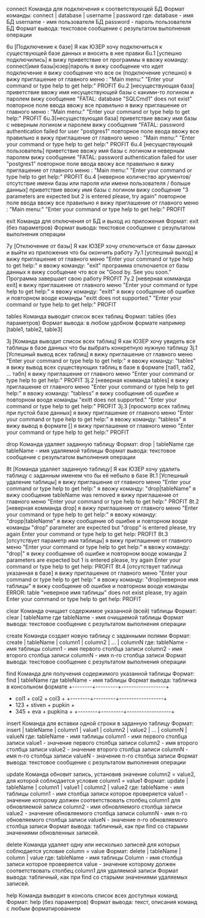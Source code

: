 
сonnect
Команда для подключения к соответствующей БД
Формат команды: connect | database | username | password
где: database - имя БД
username -  имя пользователя БД
password - пароль пользователя БД
Формат вывода: текстовое сообщение с результатом выполнения операции

6u [Подключение к базе] Я как ЮЗЕР хочу подключиться к существующей базе данных и вносить в нее правки
    6u.1 [успешно подключились]
        я вижу приветствие от программы
        я ввожу команду: connect|имя базы|юзер|пароль
        я вижу сообщение что идет подключение
        я вижу сообщение что все ок (подключение успешно)
        я вижу приглашение от главного меню :
        "Main menu:"
        "Enter your command or type help to get help:"
        PROFIT
    6u.2 [несуществующая база]
        приветствие
        ввожу имя несуществующей базы c какими-то логином и паролем
        вижу сообщение "FATAL: database "SQLCmd1" does not exist"
        повторное поле ввода
        ввожу все правильно
        я вижу приглашение от главного меню :
        "Main menu:"
        "Enter your command or type help to get help:"
        PROFIT
    6u.3[несуществующая база]
        приветствие
        ввожу имя базы c неверным логином и паролем
        вижу сообщение "FATAL: password authentication failed for user "postgres1"
        повторное поле ввода
        ввожу все правильно
        я вижу приглашение от главного меню :
        "Main menu:"
        "Enter your command or type help to get help:"
        PROFIT
    6u.4 [несуществующий пользователь]
        приветствие
        ввожу имя базы c логином и неверным паролем
        вижу сообщение "FATAL: password authentication failed for user "postgres1"
        повторное поле ввода
        ввожу все правильно
        я вижу приглашение от главного меню :
        "Main menu:"
        "Enter your command or type help to get help:"
        PROFIT
    6u.4 [неверное количество аргументов/ отсутствие имени базы или пароля или имени пользователя / больше данных]
        приветствие
        ввожу имя базы c логином
        вижу сообщение "3 parameters are expected but 2 is entered please, try again"
        повторное поле ввода
        ввожу все правильно
        я вижу приглашение от главного меню :
        "Main menu:"
        "Enter your command or type help to get help:"
        PROFIT


exit
Команда для отключения от БД и выход из приложения
Формат: exit (без параметров)
Формат вывода: текстовое сообщение с результатом выполнения операции

7y [Отключение от базы] Я как ЮЗЕР хочу отключиться от базы данных и выйти из приложения что бы окончить работу
    7y.1 [успешный выход]
        я вижу приглашение от главного меню
        "Enter your command or type help to get help:"
        я ввожу команду: "exit"
        программа отключается от базы данных
        я вижу сообщение что все ок
        "Good by. See you soon."
        Программа завершает свою работу
        PROFIT
    7y.2 [неверная комманда exit]
        я вижу приглашение от главного меню
        "Enter your command or type help to get help:"
        я ввожу команду: "exitt"
        я вижу сообщение об ошибке и повторном вооде команды
        "exitt does not supported."
        "Enter your command or type help to get help:"
        PROFIT

tables
Команда выводит список всех таблиц
Формат: tables (без параметров)
Формат вывода:
в любом удобном формате
например [table1, table2, table3]

3j [Команда выводит список всех таблиц] Я как ЮЗЕР хочу увидеть все таблицы в базе данных
что бы выбрать конкретную нужную таблицу
    3j.1 [Успешный вывод всех таблиц]
        я вижу приглашение от главного меню
        "Enter your command or type help to get help:"
        я ввожу команду: "tables"
        я вижу вывод всех существующих таблиц в базе в формате [таб1, таб2, ... табn]
        я вижу приглашение от главного меню
        "Enter your command or type help to get help:"
        PROFIT
    3j.2 [неверная комманда tables]
        я вижу приглашение от главного меню
        "Enter your command or type help to get help:"
        я ввожу команду: "tabless"
        я вижу сообщение об ошибке и повторном вооде команды
        "exitt does not supported."
        "Enter your command or type help to get help:"
        PROFIT
    3j.3 [просмотр всех таблиц при пустой базе данных]
        я вижу приглашение от главного меню
        "Enter your command or type help to get help:"
        я ввожу команду: "tabless"
        я вижу вывод в формате []
        я вижу приглашение от главного меню
        "Enter your command or type help to get help:"
        PROFIT

drop
Команда удаляет заданную таблицу
Формат: drop | tableName
где tableName - имя удаляемой таблицы
Формат вывода: текстовое сообщение с результатом выполнения операции

8t [Команда удаляет заданную таблицу] Я как ЮЗЕР хочу удалить таблицу с заданным именем что бы её небыло в базе
    8t.1 [Успешный удаление таблицы]
        я вижу приглашение от главного меню
        "Enter your command or type help to get help:"
        я ввожу команду: "drop|tableName"
        я вижу сообщение tableName was removed
        я вижу приглашение от главного меню
        "Enter your command or type help to get help:"
        PROFIT
    8t.2 [неверная комманда drop]
        я вижу приглашение от главного меню
        "Enter your command or type help to get help:"
        я ввожу команду: "dropp|tableName"
        я вижу сообщение об ошибке и повторном вооде команды
        "drop" parameter are expected but "dropp" is entered
        please, try again
        Enter your command or type help to get help:
        PROFIT
    8t.3 [отсутствует параметр имя таблицы]
        я вижу приглашение от главного меню
        "Enter your command or type help to get help:"
        я ввожу команду: "drop|"
        я вижу сообщение об ошибке и повторном вооде команды
        2 parameters are expected but 1 is entered
        please, try again
        Enter your command or type help to get help:
        PROFIT
    8t.4 [отсутствует таблица указанная в базе]
        я вижу приглашение от главного меню
        "Enter your command or type help to get help:"
        я ввожу команду: "drop|неверное имя таблицы"
        я вижу сообщение об ошибке и повторном вооде команды
        ERROR: table "неверное имя таблицы" does not exist
        please, try again
        Enter your command or type help to get help:
        PROFIT

clear
Команда очищает содержимое указанной (всей) таблицы
Формат: clear | tableName
где tableName - имя очищаемой таблицы
Формат вывода: текстовое сообщение с результатом выполнения операции

create
Команда создает новую таблицу с заданными полями
Формат: create | tableName | column1 | column2 | ... | columnN
где: tableName - имя таблицы
column1 - имя первого столбца записи
column2 - имя второго столбца записи
columnN - имя n-го столбца записи
Формат вывода: текстовое сообщение с результатом выполнения операции

find
Команда для получения содержимого указанной таблицы
Формат: find | tableName
где tableName - имя таблицы
Формат вывода: табличка в консольном формате
+--------+---------+------------------+
+  col1  +  col2   +       col3       +
+--------+---------+------------------+
+  123   +  stiven +     pupkin       +
+  345   +  eva    +     pupkina      +
+--------+---------+------------------+

insert
Команда для вставки одной строки в заданную таблицу
Формат: insert | tableName | column1 | value1 | column2 | value2 | ... | columnN | valueN
где: tableName - имя таблицы
column1 - имя первого столбца записи
value1 - значение первого столбца записи
column2 - имя второго столбца записи
value2 - значение второго столбца записи
columnN - имя n-го столбца записи
valueN - значение n-го столбца записи
Формат вывода: текстовое сообщение с результатом выполнения операции

update
Команда обновит запись, установив значение column2 = value2, для которой соблюдается условие column1 = value1
Формат: update | tableName | column1 | value1 | column2 | value2
где: tableName - имя таблицы
column1 - имя столбца записи которое проверяется
value1 - значение которому должен соответствовать столбец column1 для обновляемой записи
column2 - имя обновляемого столбца записи
value2 - значение обновляемого столбца записи
columnN - имя n-го обновляемого столбца записи
valueN - значение n-го обновляемого столбца записи
Формат вывода: табличный, как при find со старыми значениями обновленных записей.

delete
Команда удаляет одну или несколько записей для которых соблюдается условие column = value
Формат: delete | tableName | column | value
где: tableName - имя таблицы
Column - имя столбца записи которое проверяется
value - значение которому должен соответствовать столбец column1 для удаляемой записи
Формат вывода: табличный, как при find со старыми значениями удаляемых записей.

help
Команда выводит в консоль список всех доступных команд
Формат: help (без параметров)
Формат вывода: текст, описания команд с любым форматированием

